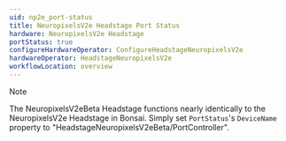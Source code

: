```yaml
---
uid: np2e_port-status
title: NeuropixelsV2e Headstage Port Status
hardware: NeuropixelsV2e Headstage
portStatus: true
configureHardwareOperator: ConfigureHeadstageNeuropixelsV2e
hardwareOperator: HeadstageNeuropixelsV2e
workflowLocation: overview
---
```


> [!NOTE]
> The NeuropixelsV2eBeta Headstage functions nearly identically to the NeuropixelsV2e Headstage in Bonsai. Simply set `PortStatus`'s `DeviceName` property to "HeadstageNeuropixelsV2eBeta/PortController".
